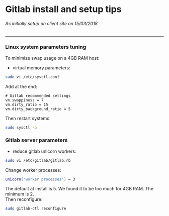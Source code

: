 Gitlab install and setup tips
=============================
###### As initially setup on client site on 15/03/2018
---

### Linux system parameters tuning
To minimize swap usage on a 4GB RAM host: 
* virtual memory parameters:
```bash
sudo vi /etc/sysctl.conf
```
Add at the end:
```
# Gitlab recommended settings
vm.swappiness = 7
vm.dirty_ratio = 15
vm.dirty_background_ratio = 5
```
Then restart systemd
```bash
sudo sysctl -p
```

### Gitlab server parameters
* reduce gitlab unicorn workers: 
```bash
sudo vi /etc/gitlab/gitlab.rb
```
Change worker processes:
```bash
unicorn['worker processes'] = 3
```
The default at install is 5. We found it to be too much for 4GB RAM. The minimum is 2.  
Then reconfigure:
```bash
sudo gitlab-ctl reconfigure
```
